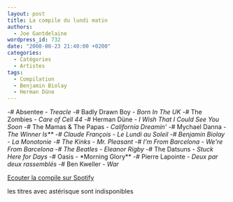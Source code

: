 ```yaml
---
layout: post
title: La compile du lundi matin
authors:
  - Joe Gantdelaine
wordpress_id: 732
date: "2008-08-23 21:40:00 +0200"
categories:
  - Catégories
  - Artistes
tags:
  - Compilation
  - Benjamin Biolay
  - Herman Düne
---
```


-# Absentee - _Treacle_ -# Badly Drawn Boy - _Born In The UK_ -# The Zombies -
_Care of Cell 44_ -# Herman Düne - _I Wish That I Could See You Soon_ -# The
Mamas & The Papas - _California Dreamin'_ -# Mychael Danna - *The Winner Is\*\*
-# Claude François - *Le Lundi au Soleil* -# Benjamin Biolay - *La Monotonie* -#
The Kinks - *Mr. Pleasant* -# I'm From Barcelona - *We're From Barcelona* -# The
Beatles - *Eleanor Rigby** -# The Datsuns - _Stuck Here for Days_ -# Oasis -
\*Morning Glory** -# Pierre Lapointe - _Deux par deux rassemblés_ -# Ben
Kweller - _War_

[Ecouter la compile sur Spotify](http://open.spotify.com/user/guiguilele/playlist/5X5on64PjOrizFDr46HF39)

les titres avec astérisque sont indisponibles
